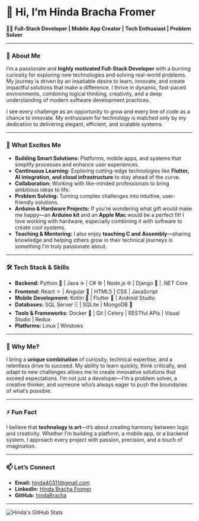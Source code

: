 # 👋 **Hi, I’m Hinda Bracha Fromer**  
👩‍💻 **Full-Stack Developer | Mobile App Creator | Tech Enthusiast | Problem Solver**  

---

### 🚀 **About Me**  
I’m a passionate and **highly motivated Full-Stack Developer** with a burning curiosity for exploring new technologies and solving real-world problems. My journey is driven by an insatiable desire to learn, innovate, and create impactful solutions that make a difference. I thrive in dynamic, fast-paced environments, combining logical thinking, creativity, and a deep understanding of modern software development practices.  

I see every challenge as an opportunity to grow and every line of code as a chance to innovate. My enthusiasm for technology is matched only by my dedication to delivering elegant, efficient, and scalable systems.  

---

### 🌟 **What Excites Me**  
- **Building Smart Solutions:** Platforms, mobile apps, and systems that simplify processes and enhance user experiences.  
- **Continuous Learning:** Exploring cutting-edge technologies like **Flutter, AI integration, and cloud infrastructure** to stay ahead of the curve.  
- **Collaboration:** Working with like-minded professionals to bring ambitious ideas to life.  
- **Problem Solving:** Turning complex challenges into intuitive, user-friendly solutions.  
- **Arduino & Hardware Projects:** If you’re wondering what gift would make me happy—an **Arduino kit** and an **Apple Mac** would be a perfect fit! I love working with hardware, especially combining it with software to create cool systems.  
- **Teaching & Mentoring:** I also enjoy **teaching C and Assembly**—sharing knowledge and helping others grow in their technical journeys is something I’m truly passionate about.  

---

### 🛠️ **Tech Stack & Skills**  
- **Backend:** Python 🐍 | Java ☕ | C# ⚙️ | Node.js 🌐 | Django 🦄 | .NET Core  
- **Frontend:** React ⚛️ | Angular 🚀 | HTML5 | CSS | JavaScript  
- **Mobile Development:** Kotlin 📱 | Flutter 🚀 | Android Studio  
- **Databases:** SQL Server 🗄️ | SQLite | MongoDB 🌿  
- **Tools & Frameworks:** Docker 🐳 | Git | Celery | RESTful APIs | Visual Studio | Redux  
- **Platforms:** Linux | Windows  

---

### 🧩 **Why Me?**  
I bring a **unique combination** of curiosity, technical expertise, and a relentless drive to succeed. My ability to learn quickly, think critically, and adapt to new challenges allows me to create innovative solutions that exceed expectations. I’m not just a developer—I’m a problem solver, a creative thinker, and someone who’s always eager to push the boundaries of what’s possible.  

---

### ⚡ **Fun Fact**  
I believe that **technology is art**—it’s about creating harmony between logic and creativity. Whether I’m building a platform, a mobile app, or a backend system, I approach every project with passion, precision, and a touch of imagination.  

---

### 📫 **Let’s Connect**  
- **Email:** hinda40311@gmail.com  
- **LinkedIn:** [Hinda Bracha Fromer](https://www.linkedin.com/in/hinda-bracha-fromer-1a6993320/)  
- **GitHub:** [hindaBracha](https://github.com/hindaBracha)  

---

![Hinda's GitHub Stats](https://github-readme-stats.vercel.app/api?username=hindaBracha&show_icons=true&theme=tokyonight)  

